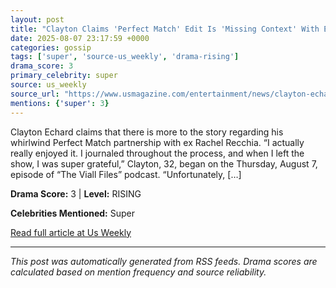 ```yaml
---
layout: post
title: "Clayton Claims 'Perfect Match' Edit Is 'Missing Context' With Ex Rachel"
date: 2025-08-07 23:17:59 +0000
categories: gossip
tags: ['super', 'source-us_weekly', 'drama-rising']
drama_score: 3
primary_celebrity: super
source: us_weekly
source_url: "https://www.usmagazine.com/entertainment/news/clayton-echard-criticizes-perfect-match-edit-with-ex-rachel-recchia/"
mentions: {'super': 3}
---
```


Clayton Echard claims that there is more to the story regarding his whirlwind Perfect Match partnership with ex Rachel Recchia. “I actually really enjoyed it. I journaled throughout the process, and when I left the show, I was super grateful,” Clayton, 32, began on the Thursday, August 7, episode of “The Viall Files” podcast. “Unfortunately, [&#8230;]

**Drama Score:** 3 | **Level:** RISING

**Celebrities Mentioned:** Super

[Read full article at Us Weekly](https://www.usmagazine.com/entertainment/news/clayton-echard-criticizes-perfect-match-edit-with-ex-rachel-recchia/)

---
*This post was automatically generated from RSS feeds. Drama scores are calculated based on mention frequency and source reliability.*
